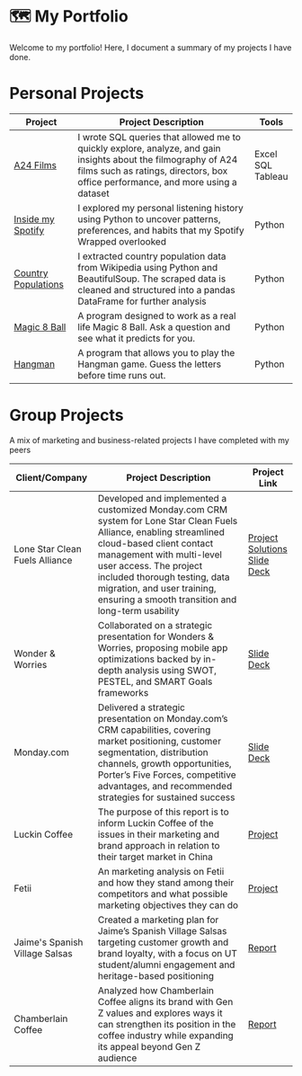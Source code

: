 # 🗺 My Portfolio

Welcome to my portfolio! Here, I document a summary of my projects I have done. 

# Personal Projects
| Project | Project Description | Tools
|---|---|---
| [A24 Films](https://github.com/hafsahsiddiqui/sql-projects/tree/fc8aa6a5007cf0ab32f40b73b384b0d10b5b860c/A24%20Films) | I wrote SQL queries that allowed me to quickly explore, analyze, and gain insights about the filmography of A24 films such as ratings, directors, box office performance, and more using a dataset | Excel <br> SQL <br> Tableau
| [Inside my Spotify](https://github.com/hafsahsiddiqui/python-projects/tree/7c0d72593fb207d2969f1e944c9ec82e2e46a35c/spotify-listening) | I explored my personal listening history using Python to uncover patterns, preferences, and habits that my Spotify Wrapped overlooked | Python |
| [Country Populations](https://github.com/hafsahsiddiqui/jupyter-notebook/blob/681bc7102bb83b0a299a3bb1c32c8304fee05a5b/Country%20Populations.ipynb)|I extracted country population data from Wikipedia using Python and BeautifulSoup. The scraped data is cleaned and structured into a pandas DataFrame for further analysis | Python |
| [Magic 8 Ball](https://github.com/hafsahsiddiqui/python-projects/blob/83e3b8af23588b96fc2c829769e18f9c7da0f61d/Magic%208%20Ball) | A program designed to work as a real life Magic 8 Ball. Ask a question and see what it predicts for you. | Python
| [Hangman](https://github.com/hafsahsiddiqui/python-projects/blob/83e3b8af23588b96fc2c829769e18f9c7da0f61d/Hangman%20Game)| A program that allows you to play the Hangman game. Guess the letters before time runs out. | Python
# Group Projects

A mix of marketing and business-related projects I have completed with my peers

| Client/Company | Project Description | Project Link |
|---|---|---|
| Lone Star Clean Fuels Alliance | Developed and implemented a customized Monday.com CRM system for Lone Star Clean Fuels Alliance, enabling streamlined cloud-based client contact management with multi-level user access. The project included thorough testing, data migration, and user training, ensuring a smooth transition and long-term usability | [Project](https://drive.google.com/drive/folders/1IvOmT5QuyiVJzAQTg-i7E0odXnPZEPv0?dmr=1)  <br> [Solutions](https://docs.google.com/document/d/1R6Jbwz1REjfq2yUx15M8R-AUk9dBl7toeLhia-SEw2c/edit) <br> [Slide Deck](https://docs.google.com/presentation/d/1n64v2n6GHsWGwjyi65S97i6U78RAMn52Thx_FtjNaFU/edit#slide=id.p) |
| Wonder & Worries | Collaborated on a strategic presentation for Wonders & Worries, proposing mobile app optimizations backed by in-depth analysis using SWOT, PESTEL, and SMART Goals frameworks | [Slide Deck](https://www.canva.com/design/DAF97Y3yImc/EJikWpMXxy2sHo5h0Zqfag/edit?utm_content=DAF97Y3yImc&utm_campaign=designshare&utm_medium=link2&utm_source=sharebutton) |
| Monday.com | Delivered a strategic presentation on Monday.com’s CRM capabilities, covering market positioning, customer segmentation, distribution channels, growth opportunities, Porter’s Five Forces, competitive advantages, and recommended strategies for sustained success | [Slide Deck](https://www.canva.com/design/DAGDSxgeKVc/ZK_uvjVkMPMPldTsz8yIGQ/edit?utm_content=DAGDSxgeKVc&utm_campaign=designshare&utm_medium=link2&utm_source=sharebutton) |
| Luckin Coffee | The purpose of this report is to inform Luckin Coffee of the issues in their marketing and brand approach in relation to their target market in China | [Project](https://drive.google.com/drive/folders/1hWFxK1qjcXtxVos3tC6_UDIK669zqSmJ?dmr=1&ec=wgc-drive-hero-goto) |
| Fetii | An marketing analysis on Fetii and how they stand among their competitors and what possible marketing objectives they can do | [Project](https://drive.google.com/drive/folders/1h6mwUxKxe-vCflGpA7eRK0lx4KK1OLPL?dmr=1&ec=wgc-drive-hero-goto) |
| Jaime's Spanish Village Salsas | Created a marketing plan for Jaime’s Spanish Village Salsas targeting customer growth and brand loyalty, with a focus on UT student/alumni engagement and heritage-based positioning |[Report](https://docs.google.com/document/d/1E_wkHAI0MKJRZEVpedBVKZNEZa0q_gZg4qbEOUGUDkQ/edit?tab=t.0) |
| Chamberlain Coffee | Analyzed how Chamberlain Coffee aligns its brand with Gen Z values and explores ways it can strengthen its position in the coffee industry while expanding its appeal beyond Gen Z audience | [Report](https://docs.google.com/document/d/1JmJNcSJiDmlgTunDM-AoIh2MBRiz3X3SrL6GIlv795c/edit?tab=t.0)  |
